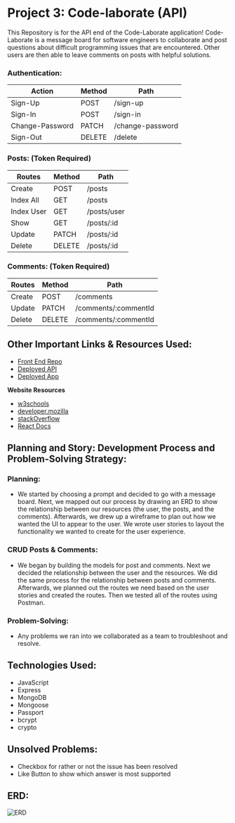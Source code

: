 # Project 3: Code-laborate (API)

This Repository is for the API end of the Code-Laborate application! Code-Laborate is a message board for software engineers to collaborate and post questions about difficult programming issues that are encountered. Other users are then able to leave comments on posts with helpful solutions.

### Authentication:
| Action | Method | Path |
| ----------- | ----------- | ----------- |
| Sign-Up | POST | /sign-up
| Sign-In | POST  | /sign-in
| Change-Password |  PATCH | /change-password
| Sign-Out | DELETE | /delete


### Posts: (Token Required)
| Routes | Method | Path |
| ----------- | ----------- | ----------- |
| Create | POST | /posts
| Index All | GET | /posts
| Index User | GET | /posts/user
| Show | GET | /posts/:id
| Update | PATCH | /posts/:id
| Delete | DELETE | /posts/:id



### Comments: (Token Required)
| Routes | Method | Path |
| ----------- | ----------- | ----------- |
| Create | POST | /comments
| Update | PATCH | /comments/:commentId
| Delete | DELETE | /comments/:commentId

## Other Important Links & Resources Used:


- [Front End Repo](https://github.com/super-props/code-laborate-front-end)
- [Deployed API](https://murmuring-shelf-77263.herokuapp.com/)
- [Deployed App](https://super-props.github.io/code-laborate-front-end/#/)

**Website Resources**
- [w3schools](w3schools.com)
- [developer.mozilla](developer.mozilla.org)
- [stackOverflow](stackOverflow.com)
- [React Docs](reactjs.org)

## Planning and Story: Development Process and Problem-Solving Strategy:

### Planning:
- We started by choosing a prompt and decided to go with a message board. Next, we mapped out our process by drawing an ERD to show the relationship between our resources (the user, the posts, and the comments). Afterwards, we drew up a wireframe to plan out how we wanted the UI to appear to the user. We wrote user stories to layout the functionality we wanted to create for the user experience.

### CRUD Posts & Comments:
- We began by building the models for post and comments. Next we decided the relationship between the user and the resources. We did the same process for the relationship between posts and comments. Afterwards, we planned out the routes we need based on the user stories and created the routes. Then we tested all of the routes using Postman.

### Problem-Solving:
- Any problems we ran into we collaborated as a team to troubleshoot and resolve.

## Technologies Used:
- JavaScript
- Express
- MongoDB
- Mongoose
- Passport
- bcrypt
- crypto

## Unsolved Problems:
- Checkbox for rather or not the issue has been resolved
- Like Button to show which answer is most supported

## ERD:
![ERD](https://i.imgur.com/qHC0b3f.png "ERD")
